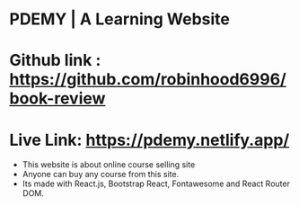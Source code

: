 # PDEMY | A Learning Website

# Github link : https://github.com/robinhood6996/book-review
# Live Link:  https://pdemy.netlify.app/

 - This website is about online course selling site
 - Anyone can buy any course from this site.
 - Its made with React.js, Bootstrap React, Fontawesome and React Router DOM.
 

